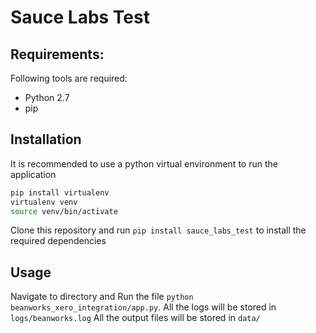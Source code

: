 # Sauce Labs Test



## Requirements:
Following tools are required:
* Python 2.7
* pip

## Installation

It is recommended to use a python virtual environment to run the application


```bash
pip install virtualenv
virtualenv venv
source venv/bin/activate
```

Clone this repository and run 
`pip install sauce_labs_test`
to install the required dependencies

## Usage
Navigate to directory and Run the file `python beanworks_xero_integration/app.py`.
All the logs will be stored in `logs/beanworks.log` 
All the output files will be stored in `data/`


